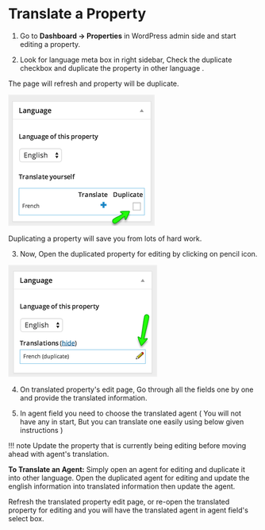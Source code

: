 # Translate a Property

1. Go to **Dashboard → Properties** in WordPress admin side and start editing a property.

2. Look for language meta box in right sidebar, Check the duplicate checkbox and duplicate the property in other language . 

The page will refresh and property will be duplicate. 

![Real Homes Documentation](images/wpml/translate-property-1.png)

Duplicating a property will save you from lots of hard work.

3. Now, Open the duplicated property for editing by clicking on pencil icon. 

![Real Homes Documentation](images/wpml/translate-property-2.png)

4. On translated property's edit page, Go through all the fields one by one and provide the translated information.

5. In agent field you need to choose the translated agent ( You will not have any in start, But you can translate one easily using below given instructions ) 

!!! note
    Update the property that is currently being editing before moving ahead with agent's translation.

**To Translate an Agent:** Simply open an agent for editing and duplicate it into other language. Open the duplicated agent for editing and update the english information into translated information then update the agent. 

Refresh the translated property edit page, or re-open the translated property for editing and you will have the translated agent in agent field's select box.
